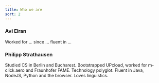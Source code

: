 ```yaml
---
title: Who we are
sort: 2
---
```


### Avi Elran

Worked for ... since ... fluent in ...

### Philipp Strathausen

Studied CS in Berlin and Bucharest.
Bootstrapped UPcload, worked for m-click.aero and Fraunhofer FAME.
Technology polyglot.
Fluent in Java, NodeJS, Python and the browser.
Loves linguistics.
